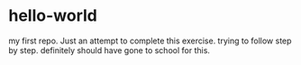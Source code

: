 # hello-world
my first repo.
Just an attempt to complete this exercise.
trying to follow step by step.
definitely should have gone to school for this.
